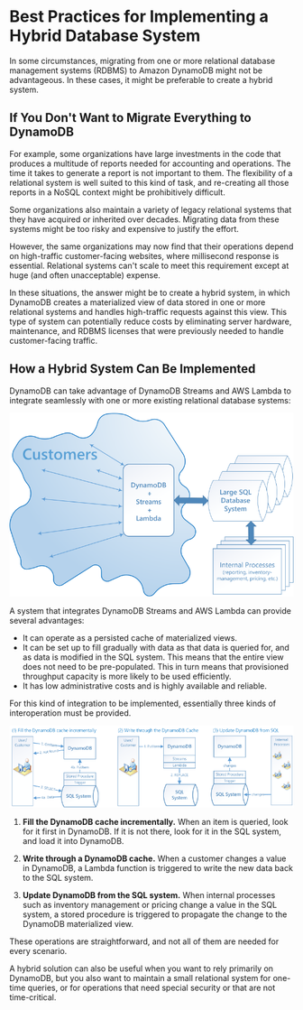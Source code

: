 # Best Practices for Implementing a Hybrid Database System<a name="bp-hybrid"></a>

In some circumstances, migrating from one or more relational database management systems \(RDBMS\) to Amazon DynamoDB might not be advantageous\. In these cases, it might be preferable to create a hybrid system\.

## If You Don't Want to Migrate Everything to DynamoDB<a name="bp-hybrid-problems"></a>

For example, some organizations have large investments in the code that produces a multitude of reports needed for accounting and operations\. The time it takes to generate a report is not important to them\. The flexibility of a relational system is well suited to this kind of task, and re\-creating all those reports in a NoSQL context might be prohibitively difficult\.

Some organizations also maintain a variety of legacy relational systems that they have acquired or inherited over decades\. Migrating data from these systems might be too risky and expensive to justify the effort\.

However, the same organizations may now find that their operations depend on high\-traffic customer\-facing websites, where millisecond response is essential\. Relational systems can't scale to meet this requirement except at huge \(and often unacceptable\) expense\.

In these situations, the answer might be to create a hybrid system, in which DynamoDB creates a materialized view of data stored in one or more relational systems and handles high\-traffic requests against this view\. This type of system can potentially reduce costs by eliminating server hardware, maintenance, and RDBMS licenses that were previously needed to handle customer\-facing traffic\.

## How a Hybrid System Can Be Implemented<a name="bp-hybrid-solution"></a>

DynamoDB can take advantage of DynamoDB Streams and AWS Lambda to integrate seamlessly with one or more existing relational database systems:

![\[Diagram illustrating how to integrate DynamoDB with existing SQL systems.\]](./images/DynamoDB-SQL_01.png)

A system that integrates DynamoDB Streams and AWS Lambda can provide several advantages:
+ It can operate as a persisted cache of materialized views\.
+ It can be set up to fill gradually with data as that data is queried for, and as data is modified in the SQL system\. This means that the entire view does not need to be pre\-populated\. This in turn means that provisioned throughput capacity is more likely to be used efficiently\.
+ It has low administrative costs and is highly available and reliable\.

For this kind of integration to be implemented, essentially three kinds of interoperation must be provided\.

![\[Coding needed to integrate DynamoDB with existing SQL systems.\]](./images/DynamoDB-SQL_02.png)

1. **Fill the DynamoDB cache incrementally\.** When an item is queried, look for it first in DynamoDB\. If it is not there, look for it in the SQL system, and load it into DynamoDB\.

1. **Write through a DynamoDB cache\.** When a customer changes a value in DynamoDB, a Lambda function is triggered to write the new data back to the SQL system\.

1. **Update DynamoDB from the SQL system\.** When internal processes such as inventory management or pricing change a value in the SQL system, a stored procedure is triggered to propagate the change to the DynamoDB materialized view\.

These operations are straightforward, and not all of them are needed for every scenario\.

A hybrid solution can also be useful when you want to rely primarily on DynamoDB, but you also want to maintain a small relational system for one\-time queries, or for operations that need special security or that are not time\-critical\.